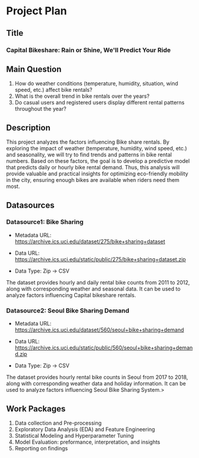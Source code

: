 # Project Plan

## Title
<!-- Give your project a short title. -->
### Capital Bikeshare: Rain or Shine, We'll Predict Your Ride

## Main Question

<!-- Think about one main question you want to answer based on the data. -->
1. How do weather conditions (temperature, humidity, situation, wind speed, etc.) affect bike rentals?
2. What is the overall trend in bike rentals over the years?
3. Do casual users and registered users display different rental patterns throughout the year?

## Description

<!-- Describe your data science project in max. 200 words. Consider writing about why and how you attempt it. -->
This project analyzes the factors influencing Bike share rentals. By exploring the impact of weather (temperature, humidity, wind speed, etc.) and seasonality, we will try to find trends and patterns in bike rental numbers. Based on these factors, the goal is to develop a predictive model that predicts daily or hourly bike rental demand. Thus, this analysis will provide valuable and practical insights for optimizing eco-friendly mobility in the city, ensuring enough bikes are available when riders need them most.

## Datasources

<!-- Describe each datasources you plan to use in a section. Use the prefic "DatasourceX" where X is the id of the datasource. -->

### Datasource1: Bike Sharing

* Metadata URL: <https://archive.ics.uci.edu/dataset/275/bike+sharing+dataset>

* Data URL: <https://archive.ics.uci.edu/static/public/275/bike+sharing+dataset.zip>

* Data Type: Zip -> CSV

The dataset provides hourly and daily rental bike counts from 2011 to 2012, along with corresponding weather and seasonal data.  It can be used to analyze factors influencing Capital bikeshare rentals.

### Datasource2: Seoul Bike Sharing Demand

* Metadata URL: <https://archive.ics.uci.edu/dataset/560/seoul+bike+sharing+demand>

* Data URL: <https://archive.ics.uci.edu/static/public/560/seoul+bike+sharing+demand.zip>

* Data Type: Zip -> CSV

The dataset provides hourly rental bike counts in Seoul from 2017 to 2018, along with corresponding weather data and holiday information.  It can be used to analyze factors influencing Seoul Bike Sharing System.>

## Work Packages

<!-- List of work packages ordered sequentially, each pointing to an issue with more details. -->

1. Data collection and Pre-processing
2. Exploratory Data Analysis (EDA) and Feature Engineering
3. Statistical Modeling and Hyperparameter Tuning
4. Model Evaluation: preformance, interpretation, and insights
5. Reporting on findings

